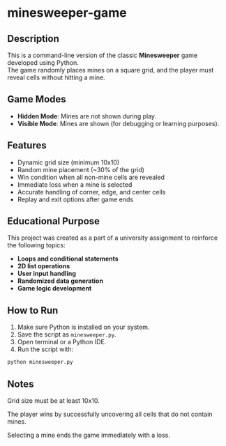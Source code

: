 # minesweeper-game
## Description

This is a command-line version of the classic **Minesweeper** game developed using Python.  
The game randomly places mines on a square grid, and the player must reveal cells without hitting a mine.

## Game Modes

- **Hidden Mode**: Mines are not shown during play.
- **Visible Mode**: Mines are shown (for debugging or learning purposes).

## Features

- Dynamic grid size (minimum 10x10)
- Random mine placement (~30% of the grid)
- Win condition when all non-mine cells are revealed
- Immediate loss when a mine is selected
- Accurate handling of corner, edge, and center cells
- Replay and exit options after game ends

## Educational Purpose

This project was created as a part of a university assignment to reinforce the following topics:

- **Loops and conditional statements**
- **2D list operations**
- **User input handling**
- **Randomized data generation**
- **Game logic development**

## How to Run

1. Make sure Python is installed on your system.
2. Save the script as `minesweeper.py`.
3. Open terminal or a Python IDE.
4. Run the script with:

```bash
python minesweeper.py
```
## Notes
Grid size must be at least 10x10.

The player wins by successfully uncovering all cells that do not contain mines.

Selecting a mine ends the game immediately with a loss.


